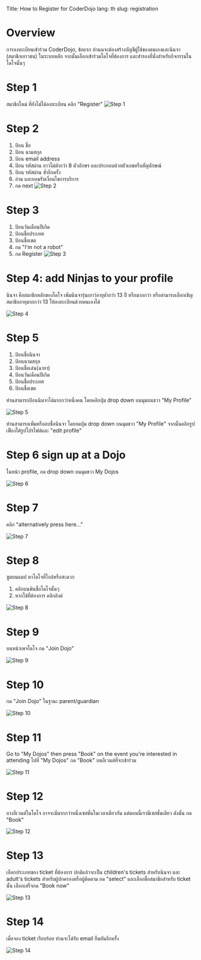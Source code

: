 Title:			How to Register for CoderDojo
lang:				th
slug:				registration


# Overview

การลงทะเบียนเข้าร่วม CoderDojo, ข้อแรก ท่านนจะต้องสร้างบัญชีผู้ใช้ของตนเองและนินจา (สมาชิกเยาวชน) ในระบบหลัก จากนั้นเลือกเข้าร่วมโดโจที่ต้องการ และสำรองที่นั่งสำหรับกิจกรรมในโดโจนั้นๆ

# Step 1
สมาชิกใหม่ ที่ยังไม่ได้ลงทะเบียน คลิก "Register"
![Step 1]({filename}/images/register/register_01.png)

# Step 2
1. ป้อน ชื่อ
2. ป้อน นามสกุล
3. ป้อน email address
4. ป้อน รหัสผ่าน ยาวไม่ต่ำกว่า 8 ตัวอักษร และประกอบด้วยตัวเลขหรือสัญลักษณ์
5. ป้อน รหัสผ่าน ซ้ำอีกครั้ง
6. อ่าน และยอมรับเงื่อนไขการบริการ
7. กด next
![Step 2]({filename}/images/register/register_02.png)

# Step 3
1. ป้อนวันเดือนปีเกิด
2. ป้อนชื่อประเทศ
3. ป้อนชื่อเขต
4. กด "I'm not a robot"
5. กด Register
![Step 3]({filename}/images/register/register_03.png)

# Step 4: add Ninjas to your profile

นินจา คือสมาชิกหลักของโดโจ เพิ่มนินจารุ่นเยาว์อายุต่ำกว่า 13 ปี หรือมากกว่า หรือสามารถเลือกเชิญสมาชิกอายุมากกว่า 13 ให้ลงทะเบียนด้วยตนเองได้

![Step 4]({filename}/images/register/register_04.png)

# Step 5

1. ป้อนชื่อนินจา
2. ป้อนนามสกุล
3. ป้อนชื่อเล่น(ฉายา)
4. ป้อนวันเดือนปีเกิด
5. ป้อนชื่อประเทศ
6. ป้อนชื่อเขต

ท่านสามารถป้อนนินจาได้มากกว่าหนึ่งคน โดยคลิกปุ่ม drop down บนมุมบนขวา "My Profile"

![Step 5]({filename}/images/register/register_05.png)

ท่านสามารถเพิ่มหรือลบชื่อนินจา โดยกดปุ่ม drop down บนมุมขวา "My Profile" จากนั้นคลิกรูปเฟืองใต้รูปโปรไฟล์และ "edit profile"

# Step 6 sign up at a Dojo

ในหน้า profile, กด drop down บนมุมขวา My Dojos

![Step 6]({filename}/images/register/register_06.png)

# Step 7

คลิก "alternatively press here..."

![Step 7]({filename}/images/register/register_07.png)

# Step 8

ซูมบนแมป หาโดโจที่ใกล้หรือสะดวก

1. คลิกบนพินชื่อโดโจนั้นๆ
2. หากใช่ที่ต้องการ คลิกลิงค์

![Step 8]({filename}/images/register/register_08.png)

# Step 9

บนหน้าเพจโดโจ กด "Join Dojo"

![Step 9]({filename}/images/register/register_09.png)

# Step 10

กด "Join Dojo" ในฐานะ parent/guardian

![Step 10]({filename}/images/register/register_10.png)

# Step 11

Go to "My Dojos" then press "Book" on the event you're interested in attending
ไปที่ "My Dojos" กด "Book" บนอีเวนต์ที่จะเข้าร่วม

![Step 11]({filename}/images/register/register_11.png)

# Step 12

บางอีเวนต์ในโดโจ อาจจะมีมากกว่าหนึ่งเซสชั่นในเวลาเดียวกัน แต่ตอนนี้เรามีเซสชั่นเดียว ดังนั้น กด "Book"

![Step 12]({filename}/images/register/register_12.png)

# Step 13

เลือกประเภทของ ticket ที่ต้องการ ปกติแล้วจะเป็น children's tickets สำหรับนินจา และ adult's tickets สำหรับผู้ปกครองหรือผู้ติดตาม กด "select" และเลือกชื่อสมาชิกสำหรับ ticket นั้น เลือกเสร็จกด "Book now"

![Step 13]({filename}/images/register/register_13.png)

# Step 14

เมื่อจอง ticket เรียบร้อย ท่านจะได้รับ email ยืนยันอีกครั้ง

![Step 14]({filename}/images/register/register_14.png)




